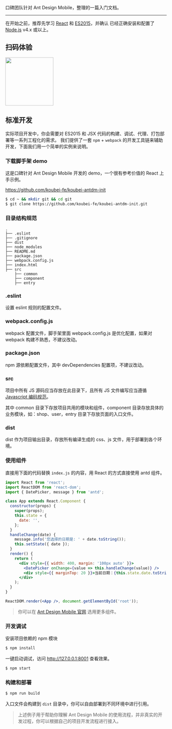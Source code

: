 
口碑团队针对 Ant Design Mobile，整理的一篇入门文档。

---

在开始之前，推荐先学习 [React](http://reactjs.cn/react/docs/getting-started-zh-CN.html) 和 [ES2015](http://es6.ruanyifeng.com/)，并确认 已经正确安装和配置了 [Node.js](https://nodejs.org/) v4.x 或以上。

## 扫码体验

<img width="150" src="https://zos.alipayobjects.com/rmsportal/TrdkqxQcrAUcmYelQUNK.png">

## 标准开发

实际项目开发中，你会需要对 ES2015 和 JSX 代码的构建、调试、代理、打包部署等一系列工程化的需求。
我们提供了一套 `npm` + `webpack` 的开发工具链来辅助开发，下面我们用一个简单的实例来说明。

### 下载脚手架 demo

这是口碑针对 Ant Design Mobile 开发的 demo，一个很有参考价值的 React 上手示例。

https://github.com/koubei-fe/koubei-antdm-init

```bash
$ cd ~ && mkdir git && cd git
$ git clone https://github.com/koubei-fe/koubei-antdm-init.git
```

### 目录结构规范

```
.
├── .eslint
├── .gitignore
├── dist
├── node_modules
├── README.md
├── package.json
├── webpack.config.js
├── index.html
├── src
    ├── common
    ├── component
    ├── entry
```

### .eslint

设置 eslint 规则的配置文件。

### webpack.config.js

webpack 配置文件，脚手架里面 webpack.config.js 是优化配置，如果对 webpack 构建不熟悉，不建议改动。

### package.json

npm 源依赖配置文件，其中 devDependencies 配置项，不建议改动。

### src

项目中所有 JS 源码应当存放在此目录下，且所有 JS 文件编写应当遵循 [Javascript 编码规范](https://github.com/airbnb/javascript)。

其中 common 目录下存放项目共用的模块和组件，component 目录存放具体的业务模块，如：shop、user，entry 目录下存放页面的入口文件。

### dist

dist 作为项目输出目录，存放所有编译生成的 css、js 文件，用于部署到各个环境。

### 使用组件

直接用下面的代码替换 `index.js` 的内容，用 React 的方式直接使用 antd 组件。

```jsx
import React from 'react';
import ReactDOM from 'react-dom';
import { DatePicker, message } from 'antd';

class App extends React.Component {
  constructor(props) {
    super(props);
    this.state = {
      date: '',
    };
  }
  handleChange(date) {
    message.info('您选择的日期是: ' + date.toString());
    this.setState({ date });
  }
  render() {
    return (
      <div style={{ width: 400, margin: '100px auto' }}>
        <DatePicker onChange={value => this.handleChange(value)} />
        <div style={{ marginTop: 20 }}>当前日期：{this.state.date.toString()}</div>
      </div>
    );
  }
}

ReactDOM.render(<App />, document.getElementById('root'));
```

> 你可以在 [Ant Design Mobile 官网](https://mobile.ant.design/components/date-picker/) 选用更多组件。

### 开发调试

安装项目依赖的 npm 模块

```bash
$ npm install
```

一键启动调试，访问 http://127.0.0.1:8001 查看效果。

```bash
$ npm start
```

### 构建和部署

```bash
$ npm run build
```

入口文件会构建到 `dist` 目录中，你可以自由部署到不同环境中进行引用。

> 上述例子用于帮助你理解 Ant Design Mobile 的使用流程，并非真实的开发过程，你可以根据自己的项目开发流程进行接入。

